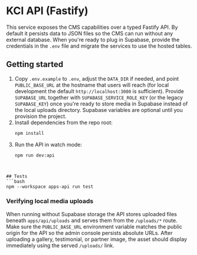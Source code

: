 # KCI API (Fastify)

This service exposes the CMS capabilities over a typed Fastify API. By default it
persists data to JSON files so the CMS can run without any external database.
When you're ready to plug in Supabase, provide the credentials in the `.env` file
and migrate the services to use the hosted tables.

## Getting started
1. Copy `.env.example` to `.env`, adjust the `DATA_DIR` if needed, and point
   `PUBLIC_BASE_URL` at the hostname that users will reach (for local
   development the default `http://localhost:3000` is sufficient). Provide
   `SUPABASE_URL` together with `SUPABASE_SERVICE_ROLE_KEY` (or the legacy
   `SUPABASE_KEY`) once you're ready to store media in Supabase instead of the
   local uploads directory. Supabase variables are optional until you
   provision the project.
2. Install dependencies from the repo root:
   ```bash
   npm install
   ```
3. Run the API in watch mode:
   ```bash
   npm run dev:api
   ```

```


## Tests
```bash
npm --workspace apps-api run test
```

### Verifying local media uploads

When running without Supabase storage the API stores uploaded files beneath
`apps/api/uploads` and serves them from the `/uploads/*` route. Make sure the
`PUBLIC_BASE_URL` environment variable matches the public origin for the API so
the admin console persists absolute URLs. After uploading a gallery,
testimonial, or partner image, the asset should display immediately using the
served `/uploads/` link.
